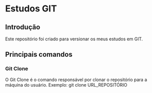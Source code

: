 # Estudos GIT

## Introdução
Este repositório foi criado para versionar os meus estudos em GIT.

## Principais comandos

### Git Clone
O Git Clone é o comando responsável por clonar o repositório para a máquina do usuário.
Exemplo: git clone URL_REPOSITÓRIO
